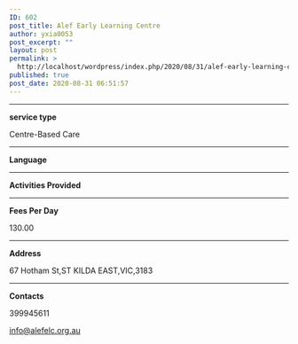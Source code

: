 ```yaml
---
ID: 602
post_title: Alef Early Learning Centre
author: yxia0053
post_excerpt: ""
layout: post
permalink: >
  http://localhost/wordpress/index.php/2020/08/31/alef-early-learning-centre/
published: true
post_date: 2020-08-31 06:51:57
---
```

<em></em>

<!--more-->

<hr />

<strong>service type</strong>

Centre-Based Care

<hr />

<strong>Language</strong>



<hr />

<strong>Activities Provided</strong>



<hr />

<strong>Fees Per Day</strong>

130.00

<hr />

<strong>Address</strong>

67 Hotham St,ST KILDA EAST,VIC,3183

<hr />

<strong>Contacts</strong>

399945611

info@alefelc.org.au